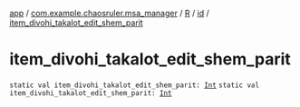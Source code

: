 [app](../../../index.md) / [com.example.chaosruler.msa_manager](../../index.md) / [R](../index.md) / [id](index.md) / [item_divohi_takalot_edit_shem_parit](.)

# item_divohi_takalot_edit_shem_parit

`static val item_divohi_takalot_edit_shem_parit: `[`Int`](https://kotlinlang.org/api/latest/jvm/stdlib/kotlin/-int/index.html)
`static val item_divohi_takalot_edit_shem_parit: `[`Int`](https://kotlinlang.org/api/latest/jvm/stdlib/kotlin/-int/index.html)